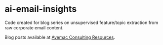 # ai-email-insights
Code created for blog series on unsupervised feature/topic extraction from raw corporate email content.  

Blog posts available at [Avemac Consulting Resources](https:\\www.avemacconsulting.com\resources).
